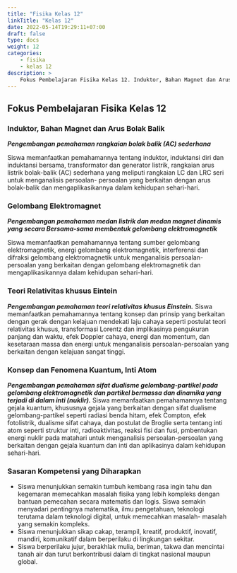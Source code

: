```yaml
---
title: "Fisika Kelas 12"
linkTitle: "Kelas 12"
date: 2022-05-14T19:29:11+07:00
draft: false
type: docs
weight: 12
categories:
    - fisika
    - kelas 12
description: >
    Fokus Pembelajaran Fisika Kelas 12. Induktor, Bahan Magnet dan Arus Bolak Balik. Gelombang Elektromagnet. Teori Relativitas khusus Eintein. Konsep dan Fenomena Kuantum, Inti Atom.
---
```


## Fokus Pembelajaran Fisika Kelas 12

### Induktor, Bahan Magnet dan Arus Bolak Balik

***Pengembangan pemahaman rangkaian bolak balik (AC) sederhana***

Siswa memanfaatkan pemahamannya tentang induktor, induktansi diri dan induktansi bersama, transformator dan generator listrik, rangkaian arus listrik bolak-balik (AC) sederhana yang meliputi rangkaian LC dan LRC seri untuk menganalisis persoalan- persoalan yang berkaitan dengan arus bolak-balik dan mengaplikasikannya dalam kehidupan sehari-hari.

### Gelombang Elektromagnet

***Pengembangan pemahaman medan listrik dan medan magnet dinamis yang secara Bersama-sama membentuk gelombang elektromagnetik***

Siswa memanfaatkan pemahamannya tentang sumber gelombang elektromagnetik, energi gelombang elektromagnetik, interferensi dan difraksi gelombang elektromagnetik untuk menganalisis persoalan-persoalan yang berkaitan dengan gelombang elektromagnetik dan mengaplikasikannya dalam kehidupan sehari-hari.

### Teori Relativitas khusus Eintein

***Pengembangan pemahaman teori relativitas khusus Einstein.***
Siswa memanfaatkan pemahamannya tentang konsep dan prinsip yang berkaitan dengan gerak dengan kelajuan mendekati laju cahaya seperti postulat teori relativitas khusus, transformasi Lorentz dan implikasinya pengukuran panjang dan waktu, efek Doppler cahaya, energi dan momentum, dan kesetaraan massa dan energi untuk menganalisis persoalan-persoalan yang berkaitan dengan kelajuan sangat tinggi.

### Konsep dan Fenomena Kuantum, Inti Atom

***Pengembangan pemahaman sifat dualisme gelombang-partikel pada gelombang elektromagnetik dan partikel bermassa dan dinamika yang terjadi di dalam inti (nuklir).***
Siswa memanfaatkan pemahamannya tentang gejala kuantum, khususnya gejala yang berkaitan dengan sifat dualisme gelombang-partikel seperti radiasi benda hitam, efek Compton, efek fotolistrik, dualisme sifat cahaya, dan postulat de Broglie serta tentang inti atom seperti struktur inti, radioaktivitas, reaksi fisi dan fusi, pmbentukan energi nuklir pada matahari untuk menganalisis persoalan-persoalan yang berkaitan dengan gejala kuantum dan inti dan aplikasinya dalam kehidupan sehari-hari.

### Sasaran Kompetensi yang Diharapkan

- Siswa menunjukkan semakin tumbuh kembang rasa ingin tahu dan kegemaran memecahkan masalah fisika yang lebih kompleks dengan bantuan pemecahan secara matematis dan logis. Siswa semakin menyadari pentingnya matematika, ilmu pengetahuan, teknologi terutama dalam teknologi digital, untuk memecahkan masalah- masalah yang semakin kompleks.
- Siswa menunjukkan sikap cakap, terampil, kreatif, produktif, inovatif, mandiri, komunikatif dalam berperilaku di lingkungan sekitar.
- Siswa berperilaku jujur, berakhlak mulia, beriman, takwa dan mencintai tanah air dan turut berkontribusi dalam di tingkat nasional maupun global.
